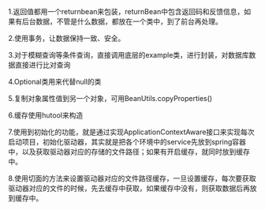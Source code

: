 1.返回值都用一个returnbean来包装，returnBean中包含返回码和反馈信息，如果有后台数据，不管是什么数据，都放在一个类中，到了前台再处理。

2.使用事务，让数据保持一致、安全。

3.对于模糊查询等条件查询，直接调用底层的example类，进行封装，对数据库数据直接进行比对查询

4.Optional类用来代替null的类

5.复制对象属性值到另一个对象，可用BeanUtils.copyProperties()

6.缓存使用hutool来构造

7.使用到初始化的功能，就是通过实现ApplicationContextAware接口来实现每次启动项目，初始化驱动器，其实就是把各个环境中的service先放到spring容器中，以及获取驱动器对应的存储的文件路径；如果有开启缓存，就同时放到缓存中。

8.使用切面的方法来设置驱动器对应的文件路径缓存，一旦设置缓存，每次要获取驱动器对应的文件的时候，先去缓存中获取，如果缓存中没有，则获取数据后再放到缓存中。

